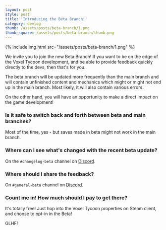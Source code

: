 ```yaml
---
layout: post
style: post
title: 'Introducing the Beta Branch!'
category: devlog
thumb: /assets/posts/beta-branch/1.png
thumb_square: /assets/posts/beta-branch/thumb.png
---
```


{% include img.html src="/assets/posts/beta-branch/1.png" %}

We invite you to join the new Beta Branch! If you want to be on the edge of the Voxel Tycoon development, and be able to provide feedback quickly directly to the devs, then that's for you.

The beta branch will be updated more frequently than the main branch and will contain unfinished content and mechanics which might or might not end up in the main branch. Most likely, it will also contain various errors.

On the other hand, you will have an opportunity to make a direct impact on the game development!

### Is it safe to switch back and forth between beta and main branches?

Most of the time, yes - but saves made in beta might not work in the main branch.

### Where can I see what's changed with the recent beta update?

On the `#changelog-beta` channel on [Discord](https://discord.gg/VoxelTycoon).

### Where should I share the feedback?

On `#general-beta` channel on [Discord](https://discord.gg/VoxelTycoon).

### Count me in! How much should I pay to get there?

It's totally free! Just hop into the Voxel Tycoon properties on Steam client, and choose to opt-in in the Beta!

GLHF!